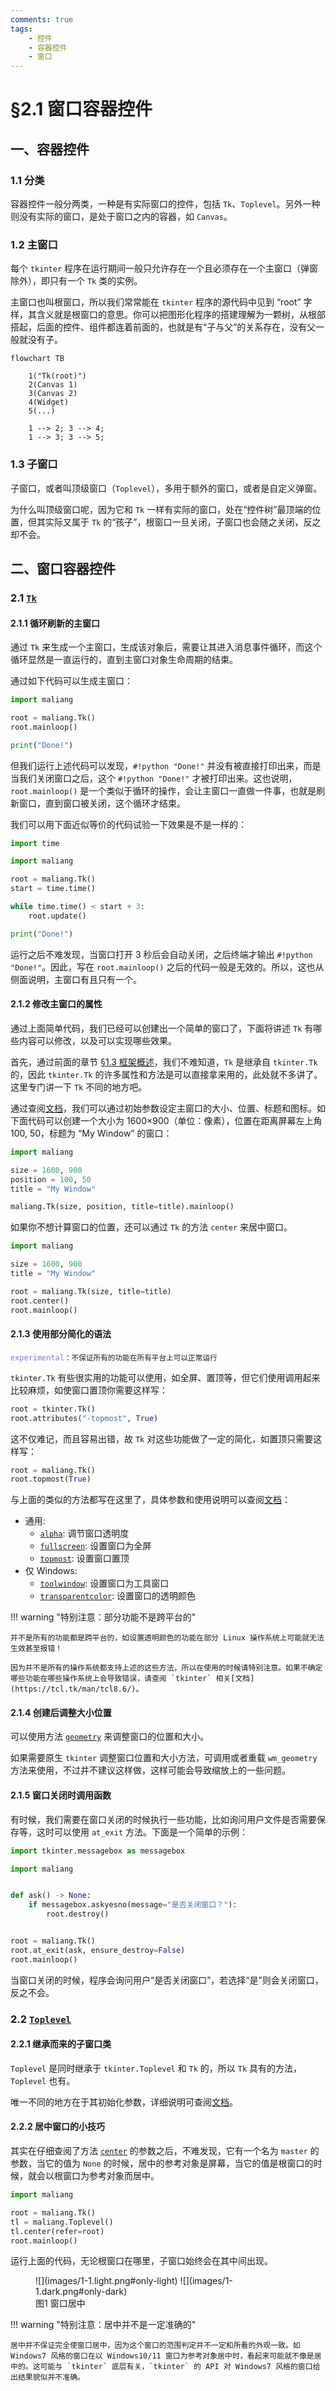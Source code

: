 ```yaml
---
comments: true
tags:
    - 控件
    - 容器控件
    - 窗口
---
```


# §2.1 窗口容器控件

## 一、容器控件

### 1.1 分类

容器控件一般分两类，一种是有实际窗口的控件，包括 `Tk`、`Toplevel`。另外一种则没有实际的窗口，是处于窗口之内的容器，如 `Canvas`。

### 1.2 主窗口

每个 `tkinter` 程序在运行期间一般只允许存在一个且必须存在一个主窗口（弹窗除外），即只有一个 `Tk` 类的实例。

主窗口也叫根窗口，所以我们常常能在 `tkinter` 程序的源代码中见到 “root” 字样，其含义就是根窗口的意思。你可以把图形化程序的搭建理解为一颗树，从根部搭起，后面的控件、组件都连着前面的，也就是有“子与父”的关系存在，没有父一般就没有子。

```mermaid
flowchart TB

    1("Tk(root)")
    2(Canvas 1)
    3(Canvas 2)
    4(Widget)
    5(...)

    1 --> 2; 3 --> 4;
    1 --> 3; 3 --> 5;
```

### 1.3 子窗口

子窗口，或者叫顶级窗口（`Toplevel`），多用于额外的窗口，或者是自定义弹窗。

为什么叫顶级窗口呢，因为它和 `Tk` 一样有实际的窗口，处在“控件树”最顶端的位置，但其实际又属于 `Tk` 的“孩子”，根窗口一旦关闭，子窗口也会随之关闭，反之却不会。

## 二、窗口容器控件

### 2.1 [`Tk`](../../documents/core/containers.md#tk)

#### 2.1.1 循环刷新的主窗口

通过 `Tk` 来生成一个主窗口，生成该对象后，需要让其进入消息事件循环，而这个循环显然是一直运行的，直到主窗口对象生命周期的结束。

通过如下代码可以生成主窗口：

```python
import maliang

root = maliang.Tk()
root.mainloop()

print("Done!")
```

但我们运行上述代码可以发现，`#!python "Done!"` 并没有被直接打印出来，而是当我们关闭窗口之后，这个 `#!python "Done!"` 才被打印出来。这也说明，`root.mainloop()` 是一个类似于循环的操作，会让主窗口一直做一件事，也就是刷新窗口，直到窗口被关闭，这个循环才结束。

我们可以用下面近似等价的代码试验一下效果是不是一样的：

```python
import time

import maliang

root = maliang.Tk()
start = time.time()

while time.time() < start + 3:
    root.update()

print("Done!")
```

运行之后不难发现，当窗口打开 3 秒后会自动关闭，之后终端才输出 `#!python "Done!"`。因此，写在 `root.mainloop()` 之后的代码一般是无效的。所以，这也从侧面说明，主窗口有且只有一个。

#### 2.1.2 修改主窗口的属性

通过上面简单代码，我们已经可以创建出一个简单的窗口了，下面将讲述 `Tk` 有哪些内容可以修改，以及可以实现哪些效果。

首先，通过前面的章节 [§1.3 框架概述](../chapter_01/3.md/#31-控件构建框架)，我们不难知道，`Tk` 是继承自 `tkinter.Tk` 的，因此 `tkinter.Tk` 的许多属性和方法是可以直接拿来用的，此处就不多讲了。这里专门讲一下 `Tk` 不同的地方吧。

通过查阅[文档](../../documents/core/containers.md#tk)，我们可以通过初始参数设定主窗口的大小、位置、标题和图标。如下面代码可以创建一个大小为 1600×900（单位：像素），位置在距离屏幕左上角 100, 50，标题为 “My Window” 的窗口：

```python
import maliang

size = 1600, 900
position = 100, 50
title = "My Window"

maliang.Tk(size, position, title=title).mainloop()
```

如果你不想计算窗口的位置，还可以通过 `Tk` 的方法 `center` 来居中窗口。

```python hl_lines="7"
import maliang

size = 1600, 900
title = "My Window"

root = maliang.Tk(size, title=title)
root.center()
root.mainloop()
```

#### 2.1.3 使用部分简化的语法

<code style='color: mediumpurple;'>experimental</code><small>：不保证所有的功能在所有平台上可以正常运行</small>

`tkinter.Tk` 有些很实用的功能可以使用，如全屏、置顶等，但它们使用调用起来比较麻烦，如使窗口置顶你需要这样写：

```python
root = tkinter.Tk()
root.attributes("-topmost", True)
```

这不仅难记，而且容易出错，故 `Tk` 对这些功能做了一定的简化，如置顶只需要这样写：

```python
root = maliang.Tk()
root.topmost(True)
```

与上面的类似的方法都写在这里了，具体参数和使用说明可以查阅[文档](../../documents/core/containers.md#tk)：

* 通用:
    * [`alpha`](../../documents/core/containers.md#alpha): 调节窗口透明度
    * [`fullscreen`](../../documents/core/containers.md#fullscreen): 设置窗口为全屏
    * [`topmost`](../../documents/core/containers.md#topmost): 设置窗口置顶
* 仅 Windows:
    * [`toolwindow`](../../documents/core/containers.md#toolwindow): 设置窗口为工具窗口
    * [`transparentcolor`](../../documents/core/containers.md#transparentcolor): 设置窗口的透明颜色

!!! warning "特别注意：部分功能不是跨平台的"

    并不是所有的功能都是跨平台的，如设置透明颜色的功能在部分 Linux 操作系统上可能就无法生效甚至报错！

    因为并不是所有的操作系统都支持上述的这些方法，所以在使用的时候请特别注意。如果不确定哪些功能在哪些操作系统上会导致错误，请查阅 `tkinter` 相关[文档](https://tcl.tk/man/tcl8.6/)。

#### 2.1.4 创建后调整大小位置

可以使用方法 [`geometry`](../../documents/core/containers.md#geometry) 来调整窗口的位置和大小。

如果需要原生 `tkinter` 调整窗口位置和大小方法，可调用或者重载 `wm_geometry` 方法来使用，不过并不建议这样做，这样可能会导致缩放上的一些问题。

#### 2.1.5 窗口关闭时调用函数

有时候，我们需要在窗口关闭的时候执行一些功能，比如询问用户文件是否需要保存等，这时可以使用 `at_exit` 方法。下面是一个简单的示例：

```python hl_lines="12"
import tkinter.messagebox as messagebox

import maliang


def ask() -> None:
    if messagebox.askyesno(message="是否关闭窗口？"):
        root.destroy()


root = maliang.Tk()
root.at_exit(ask, ensure_destroy=False)
root.mainloop()
```

当窗口关闭的时候，程序会询问用户“是否关闭窗口”，若选择“是”则会关闭窗口，反之不会。

### 2.2 [`Toplevel`](../../documents/core/containers.md#toplevel)

#### 2.2.1 继承而来的子窗口类

`Toplevel` 是同时继承于 `tkinter.Toplevel` 和 `Tk` 的，所以 `Tk` 具有的方法，`Toplevel` 也有。

唯一不同的地方在于其初始化参数，详细说明可查阅[文档](../../documents/core/containers.md#toplevel)。

#### 2.2.2 居中窗口的小技巧

其实在仔细查阅了方法 [`center`](../../documents/core/containers.md#center) 的参数之后，不难发现，它有一个名为 `master` 的参数，当它的值为 `None` 的时候，居中的参考对象是屏幕，当它的值是根窗口的时候，就会以根窗口为参考对象而居中。

```python hl_lines="5"
import maliang

root = maliang.Tk()
tl = maliang.Toplevel()
tl.center(refer=root)
root.mainloop()
```

运行上面的代码，无论根窗口在哪里，子窗口始终会在其中间出现。

<figure markdown="span">
![](images/1-1.light.png#only-light)
![](images/1-1.dark.png#only-dark)
<figcaption>图1 窗口居中</figcaption>
</figure>

!!! warning "特别注意：居中并不是一定准确的"

    居中并不保证完全使窗口居中，因为这个窗口的范围判定并不一定和所看的外观一致。如 Windows7 风格的窗口在以 Windows10/11 窗口为参考对象居中时，看起来可能就不像是居中的。这可能与 `tkinter` 底层有关，`tkinter` 的 API 对 Windows7 风格的窗口给出结果貌似并不准确。
